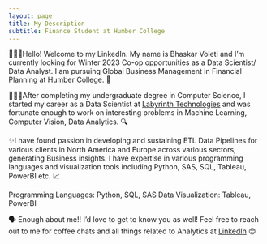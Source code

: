 ```yaml
---
layout: page
title: My Description
subtitle: Finance Student at Humber College
---
```


🙋🏾‍♂️Hello! Welcome to my LinkedIn. My name is Bhaskar Voleti and I’m currently looking for Winter 2023 Co-op opportunities as a Data Scientist/ Data Analyst. I am pursuing Global Business Management in Financial Planning at Humber College. 💼

👨🏾‍🎓After completing my undergraduate degree in Computer Science, I started my career as a Data Scientist at [Labyrinth Technologies](https://labyrinth.ai/) and was fortunate enough to work on interesting problems in Machine Learning, Computer Vision, Data Analytics. 🔍

 ✨I have found passion in developing and sustaining ETL Data Pipelines for various clients in North America and Europe across various sectors, generating Business insights. I have expertise in various programming languages and visualization tools including Python, SAS, SQL, Tableau, PowerBI etc. 📈

Programming Languages: Python, SQL, SAS
Data Visualization: Tableau, PowerBI

🗣 Enough about me!! I’d love to get to know you as well! Feel free to reach out to me for coffee chats and all things related to Analytics at [LinkedIn](https://www.linkedin.com/in/bhaskar-voleti-profile/) 😊
